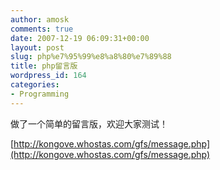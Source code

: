```yaml
---
author: amosk
comments: true
date: 2007-12-19 06:09:31+00:00
layout: post
slug: php%e7%95%99%e8%a8%80%e7%89%88
title: php留言版
wordpress_id: 164
categories:
- Programming
---
```


做了一个简单的留言版，欢迎大家测试！

[http://kongove.whostas.com/gfs/message.php](http://kongove.whostas.com/gfs/message.php)
